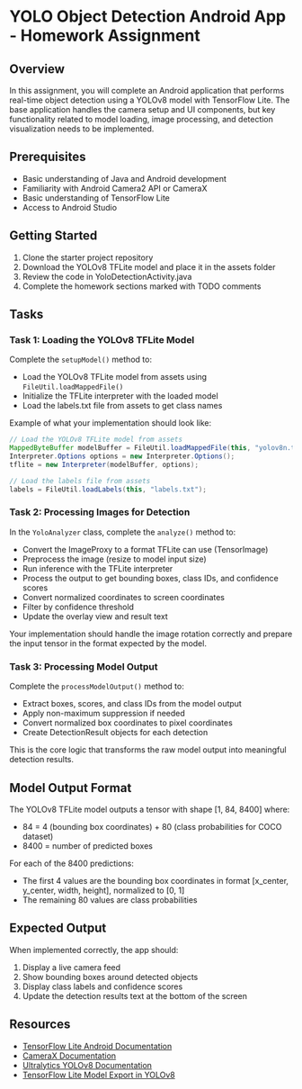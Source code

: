 # YOLO Object Detection Android App - Homework Assignment

## Overview
In this assignment, you will complete an Android application that performs real-time object detection using a YOLOv8 model with TensorFlow Lite. The base application handles the camera setup and UI components, but key functionality related to model loading, image processing, and detection visualization needs to be implemented.

## Prerequisites
- Basic understanding of Java and Android development
- Familiarity with Android Camera2 API or CameraX
- Basic understanding of TensorFlow Lite
- Access to Android Studio

## Getting Started
1. Clone the starter project repository
2. Download the YOLOv8 TFLite model and place it in the assets folder
3. Review the code in YoloDetectionActivity.java
4. Complete the homework sections marked with TODO comments

## Tasks

### Task 1: Loading the YOLOv8 TFLite Model
Complete the `setupModel()` method to:
- Load the YOLOv8 TFLite model from assets using `FileUtil.loadMappedFile()`
- Initialize the TFLite interpreter with the loaded model
- Load the labels.txt file from assets to get class names

Example of what your implementation should look like:
```java
// Load the YOLOv8 TFLite model from assets
MappedByteBuffer modelBuffer = FileUtil.loadMappedFile(this, "yolov8n.tflite");
Interpreter.Options options = new Interpreter.Options();
tflite = new Interpreter(modelBuffer, options);

// Load the labels file from assets
labels = FileUtil.loadLabels(this, "labels.txt");
```

### Task 2: Processing Images for Detection
In the `YoloAnalyzer` class, complete the `analyze()` method to:
- Convert the ImageProxy to a format TFLite can use (TensorImage)
- Preprocess the image (resize to model input size)
- Run inference with the TFLite interpreter
- Process the output to get bounding boxes, class IDs, and confidence scores
- Convert normalized coordinates to screen coordinates
- Filter by confidence threshold
- Update the overlay view and result text

Your implementation should handle the image rotation correctly and prepare the input tensor in the format expected by the model.

### Task 3: Processing Model Output
Complete the `processModelOutput()` method to:
- Extract boxes, scores, and class IDs from the model output
- Apply non-maximum suppression if needed
- Convert normalized box coordinates to pixel coordinates
- Create DetectionResult objects for each detection

This is the core logic that transforms the raw model output into meaningful detection results.

## Model Output Format
The YOLOv8 TFLite model outputs a tensor with shape [1, 84, 8400] where:
- 84 = 4 (bounding box coordinates) + 80 (class probabilities for COCO dataset)
- 8400 = number of predicted boxes

For each of the 8400 predictions:
- The first 4 values are the bounding box coordinates in format [x_center, y_center, width, height], normalized to [0, 1]
- The remaining 80 values are class probabilities

## Expected Output
When implemented correctly, the app should:
1. Display a live camera feed
2. Show bounding boxes around detected objects
3. Display class labels and confidence scores
4. Update the detection results text at the bottom of the screen

## Resources
- [TensorFlow Lite Android Documentation](https://www.tensorflow.org/lite/guide/android)
- [CameraX Documentation](https://developer.android.com/training/camerax)
- [Ultralytics YOLOv8 Documentation](https://docs.ultralytics.com/)
- [TensorFlow Lite Model Export in YOLOv8](https://docs.ultralytics.com/integrations/tflite/)
